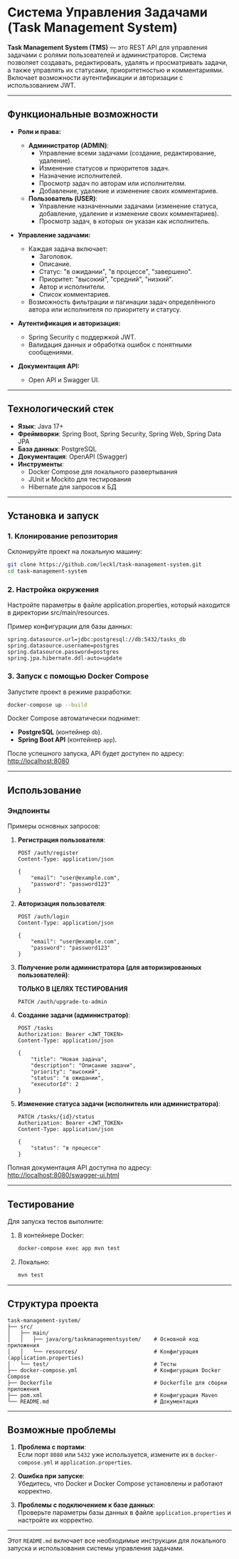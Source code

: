 # Система Управления Задачами (Task Management System)

**Task Management System (TMS)** — это REST API для управления задачами с ролями пользователей и администраторов. Система позволяет создавать, редактировать, удалять и просматривать задачи, а также управлять их статусами, приоритетностью и комментариями. Включает возможности аутентификации и авторизации с использованием JWT.

---

## Функциональные возможности

- **Роли и права:**
    - **Администратор (ADMIN)**:
        - Управление всеми задачами (создание, редактирование, удаление).
        - Изменение статусов и приоритетов задач.
        - Назначение исполнителей.
        - Просмотр задач по авторам или исполнителям.
        - Добавление, удаление и изменение своих комментариев.
    - **Пользователь (USER)**:
        - Управление назначенными задачами (изменение статуса, добавление, удаление и изменение своих комментариев).
        - Просмотр задач, в которых он указан как исполнитель.

- **Управление задачами:**
    - Каждая задача включает:
        - Заголовок.
        - Описание.
        - Статус: "в ожидании", "в процессе", "завершено".
        - Приоритет: "высокий", "средний", "низкий".
        - Автор и исполнители.
        - Список комментариев.
    - Возможность фильтрации и пагинации задач определённого автора или исполнителя по приоритету и статусу.

- **Аутентификация и авторизация:**
    - Spring Security с поддержкой JWT.
    - Валидация данных и обработка ошибок с понятными сообщениями.

- **Документация API:**
    - Open API и Swagger UI.

---

## Технологический стек

- **Язык**: Java 17+
- **Фреймворки**: Spring Boot, Spring Security, Spring Web, Spring Data JPA
- **База данных**: PostgreSQL
- **Документация**: OpenAPI (Swagger)
- **Инструменты**:
    - Docker Compose для локального развертывания
    - JUnit и Mockito для тестирования
    - Hibernate для запросов к БД

---

## Установка и запуск

### 1. Клонирование репозитория

Склонируйте проект на локальную машину:

```bash
git clone https://github.com/leckl/task-management-system.git
cd task-management-system
```

### 2. Настройка окружения

Настройте параметры в файле application.properties, который находится в директории src/main/resources.

Пример конфигурации для базы данных:

```env
spring.datasource.url=jdbc:postgresql://db:5432/tasks_db
spring.datasource.username=postgres
spring.datasource.password=postgres
spring.jpa.hibernate.ddl-auto=update
```

### 3. Запуск с помощью Docker Compose

Запустите проект в режиме разработки:

```bash
docker-compose up --build
```

Docker Compose автоматически поднимет:
- **PostgreSQL** (контейнер `db`).
- **Spring Boot API** (контейнер `app`).

После успешного запуска, API будет доступен по адресу:  
[http://localhost:8080](http://localhost:8080)

---

## Использование

### Эндпоинты

Примеры основных запросов:

1. **Регистрация пользователя**:
   ```http
   POST /auth/register
   Content-Type: application/json

   {
       "email": "user@example.com",
       "password": "password123"
   }
   ```

2. **Авторизация пользователя**:
   ```http
   POST /auth/login
   Content-Type: application/json

   {
       "email": "user@example.com",
       "password": "password123"
   }
   ```

3. **Получение роли администратора (для авторизированных пользователей)**:

   **ТОЛЬКО В ЦЕЛЯХ ТЕСТИРОВАНИЯ**
   ```http
   PATCH /auth/upgrade-to-admin
   ```
   
4. **Создание задачи (администратор)**:
   ```http
   POST /tasks
   Authorization: Bearer <JWT_TOKEN>
   Content-Type: application/json

   {
       "title": "Новая задача",
       "description": "Описание задачи",
       "priority": "высокий",
       "status": "в ожидании",
       "executorId": 2
   }
   ```
5. **Изменение статуса задачи (исполнитель или администратора)**:
   ```http
   PATCH /tasks/{id}/status
   Authorization: Bearer <JWT_TOKEN>
   Content-Type: application/json

   {
       "status": "в процессе"
   }
   ```

Полная документация API доступна по адресу:  
[http://localhost:8080/swagger-ui.html](http://localhost:8080/swagger-ui.html)

---

## Тестирование

Для запуска тестов выполните:

1. В контейнере Docker:
   ```bash
   docker-compose exec app mvn test
   ```
2. Локально:
   ```bash
   mvn test
   ```

---

## Структура проекта

```
task-management-system/
├── src/
│   ├── main/
│   │   ├── java/org/taskmanagementsystem/    # Основной код приложения
│   │   └── resources/                        # Конфигурация (application.properties)
│   └── test/                                 # Тесты
├── docker-compose.yml                        # Конфигурация Docker Compose
├── Dockerfile                                # Dockerfile для сборки приложения
├── pom.xml                                   # Конфигурация Maven
└── README.md                                 # Документация
```

---

## Возможные проблемы

1. **Проблема с портами**:  
   Если порт `8080` или `5432` уже используется, измените их в `docker-compose.yml` и `application.properties`.

2. **Ошибка при запуске**:  
   Убедитесь, что Docker и Docker Compose установлены и работают корректно.

3. **Проблемы с подключением к базе данных**:  
   Проверьте параметры базы данных в файле `application.properties` и настройте их корректно.

---

Этот `README.md` включает все необходимые инструкции для локального запуска и использования системы управления задачами.